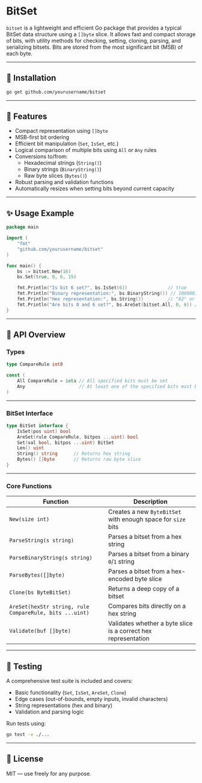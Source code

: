 # BitSet

`bitset` is a lightweight and efficient Go package that provides a typical BitSet data structure using a `[]byte` slice. It allows fast and compact storage of bits, with utility methods for checking, setting, cloning, parsing, and serializing bitsets. Bits are stored from the most significant bit (MSB) of each byte.

---

## 🚀 Installation

```bash
go get github.com/yourusername/bitset
```

---

## 🧩 Features

- Compact representation using `[]byte`
- MSB-first bit ordering
- Efficient bit manipulation (`Set`, `IsSet`, etc.)
- Logical comparison of multiple bits using `All` or `Any` rules
- Conversions to/from:
  - Hexadecimal strings (`String()`)
  - Binary strings (`BinaryString()`)
  - Raw byte slices (`Bytes()`)
- Robust parsing and validation functions
- Automatically resizes when setting bits beyond current capacity

---

## ✨ Usage Example

```go
package main

import (
    "fmt"
    "github.com/yourusername/bitset"
)

func main() {
    bs := bitset.New(16)
    bs.Set(true, 0, 6, 15)

    fmt.Println("Is bit 6 set?", bs.IsSet(6))               // true
    fmt.Println("Binary representation:", bs.BinaryString()) // 10000010...
    fmt.Println("Hex representation:", bs.String())         // "82" or similar
    fmt.Println("Are bits 0 and 6 set?", bs.AreSet(bitset.All, 0, 6)) // true
}
```

---

## 🧠 API Overview

### Types

```go
type CompareRule int8

const (
    All CompareRule = iota // All specified bits must be set
    Any                    // At least one of the specified bits must be set
)
```

---

### BitSet Interface

```go
type BitSet interface {
    IsSet(pos uint) bool
    AreSet(rule CompareRule, bitpos ...uint) bool
    Set(val bool, bitpos ...uint) BitSet
    Len() uint
    String() string      // Returns hex string
    Bytes() []byte       // Returns raw byte slice
}
```

---

### Core Functions

| Function | Description |
|---------|-------------|
| `New(size int)` | Creates a new `ByteBitSet` with enough space for `size` bits |
| `ParseString(s string)` | Parses a bitset from a hex string |
| `ParseBinaryString(s string)` | Parses a bitset from a binary `0`/`1` string |
| `ParseBytes([]byte)` | Parses a bitset from a hex-encoded byte slice |
| `Clone(bs ByteBitSet)` | Returns a deep copy of a bitset |
| `AreSet(hexStr string, rule CompareRule, bits ...uint)` | Compares bits directly on a hex string |
| `Validate(buf []byte)` | Validates whether a byte slice is a correct hex representation |

---

## 🧪 Testing

A comprehensive test suite is included and covers:

- Basic functionality (`Set`, `IsSet`, `AreSet`, `Clone`)
- Edge cases (out-of-bounds, empty inputs, invalid characters)
- String representations (hex and binary)
- Validation and parsing logic

Run tests using:

```bash
go test -v ./...
```

---

## 📜 License

MIT — use freely for any purpose.